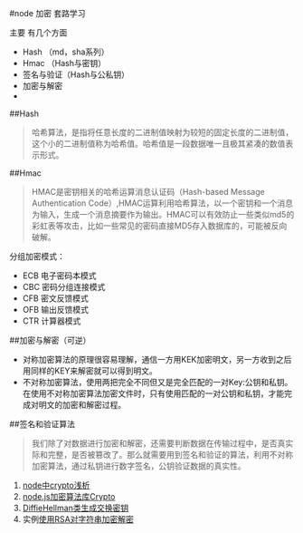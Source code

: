 #node 加密 套路学习

主要 有几个方面
* Hash      （md，sha系列）
* Hmac      （Hash与密钥）   
* 签名与验证（Hash与公私钥）
* 加密与解密
*

##Hash
>哈希算法，是指将任意长度的二进制值映射为较短的固定长度的二进制值，这个小的二进制值称为哈希值。哈希值是一段数据唯一且极其紧凑的数值表示形式。

##Hmac
>HMAC是密钥相关的哈希运算消息认证码（Hash-based Message Authentication Code）,HMAC运算利用哈希算法，以一个密钥和一个消息为输入，生成一个消息摘要作为输出。HMAC可以有效防止一些类似md5的彩虹表等攻击，比如一些常见的密码直接MD5存入数据库的，可能被反向破解。

分组加密模式：
* ECB   电子密码本模式
* CBC   密码分组连接模式
* CFB   密文反馈模式
* OFB   输出反馈模式
* CTR   计算器模式


##加密与解密（可逆）
* 对称加密算法的原理很容易理解，通信一方用KEK加密明文，另一方收到之后用同样的KEY来解密就可以得到明文。
* 不对称加密算法，使用两把完全不同但又是完全匹配的一对Key:公钥和私钥。在使用不对称加密算法加密文件时，只有使用匹配的一对公钥和私钥，才能完成对明文的加密和解密过程。

##签名和验证算法
>我们除了对数据进行加密和解密，还需要判断数据在传输过程中，是否真实际和完整，是否被篡改了。那么就需要用到签名和验证的算法，利用不对称加密算法，通过私钥进行数字签名，公钥验证数据的真实性。

1. [node中crypto浅析](https://cnodejs.org/topic/504061d7fef591855112bab5)
2. [node.js加密算法库Crypto](http://blog.fens.me/nodejs-crypto/)
3. [DiffieHellman类生成交换密钥](https://itbilu.com/nodejs/core/EknZWVKt.html)
4. 实例[使用RSA对字符串加密解密](http://blog.shiqichan.com/encrypt-and-decrypt-string-with-rsa/)

